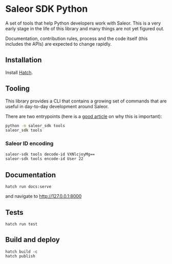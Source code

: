 # Saleor SDK Python

A set of tools that help Python developers work with Saleor. This is a very early stage in the life of this library and many things are not yet figured out. 

Documentation, contribution rules, process and the code itself (this includes the APIs) are expected to change rapidly.

## Installation

Install [Hatch](https://hatch.pypa.io/latest/install/#pipx).

## Tooling

This library provides a CLI that contains a growing set of commands that are useful in day-to-day development around Saleor.

There are two entrypoints (here is a [good article](https://snarky.ca/why-you-should-use-python-m-pip/) on why this is important):

```sh
python -m saleor_sdk tools
saleor_sdk tools
```

### Saleor ID encoding

```sh
saleor-sdk tools decode-id VXNlcjoyMg==
saleor-sdk tools encode-id User 22
```

## Documentation

```
hatch run docs:serve
```

and navigate to http://127.0.0.1:8000

## Tests

```
hatch run test 
```

## Build and deploy

```
hatch build -c
hatch publish
```
